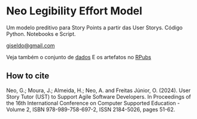 # Neo Legibility Effort Model

Um modelo preditivo para Story Points a partir das User Storys. Código Python. Notebooks e Script.

giseldo@gmail.com

Veja também o conjunto de [dados](https://github.com/giseldo/neodataset)
E os artefatos no [RPubs](https://github.com/giseldo/Neo_Legibility_R_Python)

## How to cite

Neo, G.; Moura, J.; Almeida, H.; Neo, A. and Freitas Júnior, O. (2024). User Story Tutor (UST) to Support Agile Software Developers. In Proceedings of the 16th International Conference on Computer Supported Education - Volume 2, ISBN 978-989-758-697-2, ISSN 2184-5026, pages 51-62.
